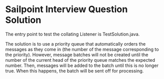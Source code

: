 # Sailpoint Interview Question Solution

The entry point to test the collating Listener is TestSolution.java.

The solution is to use a priority queue that automatically orders the messages as they come in (the number of the message corresponding to the priority). However, message batches will not be created until the number of the current head of the priority queue matches the expected number. Then, messages will be added to the batch until this is no longer true. When this happens, the batch will be sent off for processing.
